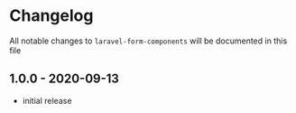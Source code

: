 # Changelog

All notable changes to `laravel-form-components` will be documented in this file

## 1.0.0 - 2020-09-13

- initial release
